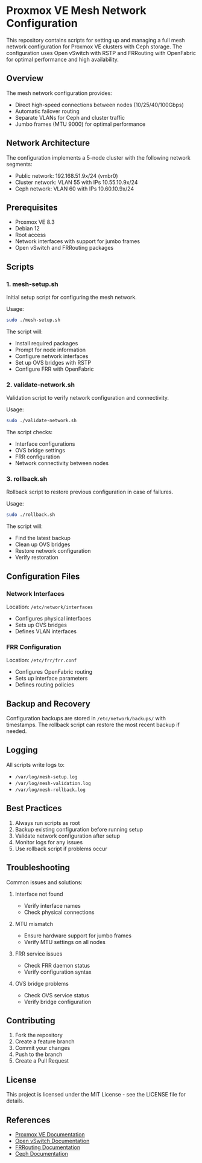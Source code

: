 # Proxmox VE Mesh Network Configuration

This repository contains scripts for setting up and managing a full mesh network configuration for Proxmox VE clusters with Ceph storage. The configuration uses Open vSwitch with RSTP and FRRouting with OpenFabric for optimal performance and high availability.

## Overview

The mesh network configuration provides:
- Direct high-speed connections between nodes (10/25/40/100Gbps)
- Automatic failover routing
- Separate VLANs for Ceph and cluster traffic
- Jumbo frames (MTU 9000) for optimal performance

## Network Architecture

The configuration implements a 5-node cluster with the following network segments:
- Public network: 192.168.51.9x/24 (vmbr0)
- Cluster network: VLAN 55 with IPs 10.55.10.9x/24
- Ceph network: VLAN 60 with IPs 10.60.10.9x/24

## Prerequisites

- Proxmox VE 8.3
- Debian 12
- Root access
- Network interfaces with support for jumbo frames
- Open vSwitch and FRRouting packages

## Scripts

### 1. mesh-setup.sh

Initial setup script for configuring the mesh network.

Usage:
```bash
sudo ./mesh-setup.sh
```

The script will:
- Install required packages
- Prompt for node information
- Configure network interfaces
- Set up OVS bridges with RSTP
- Configure FRR with OpenFabric

### 2. validate-network.sh

Validation script to verify network configuration and connectivity.

Usage:
```bash
sudo ./validate-network.sh
```

The script checks:
- Interface configurations
- OVS bridge settings
- FRR configuration
- Network connectivity between nodes

### 3. rollback.sh

Rollback script to restore previous configuration in case of failures.

Usage:
```bash
sudo ./rollback.sh
```

The script will:
- Find the latest backup
- Clean up OVS bridges
- Restore network configuration
- Verify restoration

## Configuration Files

### Network Interfaces
Location: `/etc/network/interfaces`
- Configures physical interfaces
- Sets up OVS bridges
- Defines VLAN interfaces

### FRR Configuration
Location: `/etc/frr/frr.conf`
- Configures OpenFabric routing
- Sets up interface parameters
- Defines routing policies

## Backup and Recovery

Configuration backups are stored in `/etc/network/backups/` with timestamps. The rollback script can restore the most recent backup if needed.

## Logging

All scripts write logs to:
- `/var/log/mesh-setup.log`
- `/var/log/mesh-validation.log`
- `/var/log/mesh-rollback.log`

## Best Practices

1. Always run scripts as root
2. Backup existing configuration before running setup
3. Validate network configuration after setup
4. Monitor logs for any issues
5. Use rollback script if problems occur

## Troubleshooting

Common issues and solutions:

1. Interface not found
   - Verify interface names
   - Check physical connections

2. MTU mismatch
   - Ensure hardware support for jumbo frames
   - Verify MTU settings on all nodes

3. FRR service issues
   - Check FRR daemon status
   - Verify configuration syntax

4. OVS bridge problems
   - Check OVS service status
   - Verify bridge configuration

## Contributing

1. Fork the repository
2. Create a feature branch
3. Commit your changes
4. Push to the branch
5. Create a Pull Request

## License

This project is licensed under the MIT License - see the LICENSE file for details.

## References

- [Proxmox VE Documentation](https://pve.proxmox.com/wiki/Main_Page)
- [Open vSwitch Documentation](https://docs.openvswitch.org/)
- [FRRouting Documentation](https://docs.frrouting.org/)
- [Ceph Documentation](https://docs.ceph.com/) 